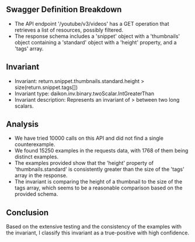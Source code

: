 ## Swagger Definition Breakdown
- The API endpoint '/youtube/v3/videos' has a GET operation that retrieves a list of resources, possibly filtered.
- The response schema includes a 'snippet' object with a 'thumbnails' object containing a 'standard' object with a 'height' property, and a 'tags' array.

## Invariant
- Invariant: return.snippet.thumbnails.standard.height > size(return.snippet.tags[])
- Invariant type: daikon.inv.binary.twoScalar.IntGreaterThan
- Invariant description: Represents an invariant of > between two long scalars.

## Analysis
- We have tried 10000 calls on this API and did not find a single counterexample.
- We found 15250 examples in the requests data, with 1768 of them being distinct examples.
- The examples provided show that the 'height' property of 'thumbnails.standard' is consistently greater than the size of the 'tags' array in the response.
- The invariant is comparing the height of a thumbnail to the size of the tags array, which seems to be a reasonable comparison based on the provided schema.

## Conclusion
Based on the extensive testing and the consistency of the examples with the invariant, I classify this invariant as a true-positive with high confidence.
